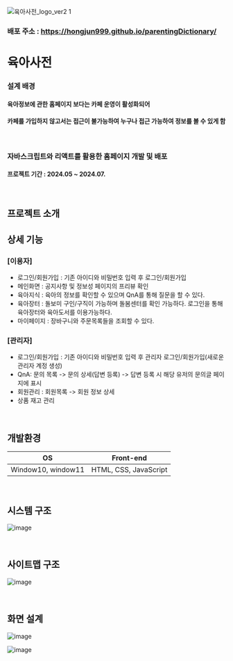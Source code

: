 ![육아사전_logo_ver2 1](https://github.com/hongjun999/parentingDictionary/assets/174400781/5026c03c-051a-4e5d-94b0-281d691f6b3a)

### 배포 주소 : https://hongjun999.github.io/parentingDictionary/


# 육아사전
### 설계 배경
#### 육아정보에 관한 홈페이지 보다는 카페 운영이 활성화되어 
#### 카페를 가입하지 않고서는 접근이 불가능하여 누구나 접근 가능하여 정보를 볼 수 있게 함

<br />

### 자바스크립트와 리액트를 활용한 홈페이지 개발 및 배포

#### 프로젝트 기간 : 2024.05 ~ 2024.07.

<br />

## 프로젝트 소개
#### 


## 상세 기능

### [이용자]
- 로그인/회원가입 : 기존 아이디와 비밀번호 입력 후 로그인/회원가입
- 메인화면 : 공지사항 및 정보성 페이지의 프리뷰 확인
- 육아지식 : 육아의 정보를 확인할 수 있으며 QnA를 통해 질문을 할 수 있다.
- 육아장터 : 돌보미 구인/구직이 가능하며 돌봄센터를 확인 가능하다.
            로그인을 통해 육아장터와 육아도서를 이용가능하다.
- 마이페이지 : 장바구니와 주문목록들을 조회할 수 있다.

### [관리자]
- 로그인/회원가입 : 기존 아이디와 비밀번호 입력 후 관리자 로그인/회원가입(새로운 관리자 계정 생성)
- QnA: 문의 목록 -> 문의 상세(답변 등록) -> 답변 등록 시 해당 유저의 문의글 페이지에 표시
- 회원관리 : 회원목록 -> 회원 정보 상세
- 상품 재고 관리

<br />

## 개발환경

|OS| Front-end|
|---------|-------------|
|Window10, window11| HTML, CSS, JavaScript|

<br />

## 시스템 구조
![image](https://github.com/hongjun999/parentingDictionary/assets/174400781/05e5ab04-4e7f-4d70-ab10-ddffc77125d4)

<br />

## 사이트맵 구조
![image](https://github.com/hongjun999/parentingDictionary/assets/174400781/4d8f84cf-5538-4f73-a8fc-597677ddd90f)

<br />

## 화면 설계
![image](https://github.com/hongjun999/parentingDictionary/assets/174400781/fec121d6-5466-4a17-823f-46e75c6507c1)

![image](https://github.com/hongjun999/parentingDictionary/assets/174400781/c9a5620c-7188-496a-a64b-9a7c06a5eb13)


 
